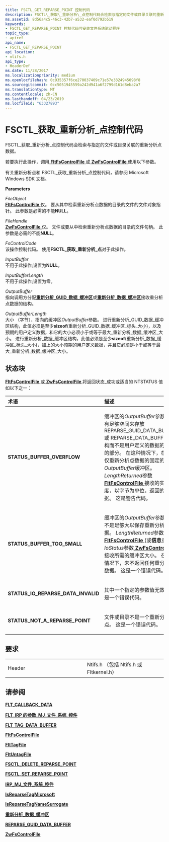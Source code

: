 ```yaml
---
title: FSCTL_GET_REPARSE_POINT 控制代码
description: FSCTL\_获取\_重新分析\_点控制代码会检索与指定的文件或目录关联的重新分析点数据。
ms.assetid: 8d56a4c5-46c3-42b7-a532-eaf0d792b519
keywords:
- FSCTL_GET_REPARSE_POINT 控制代码可安装文件系统驱动程序
topic_type:
- apiref
api_name:
- FSCTL_GET_REPARSE_POINT
api_location:
- ntifs.h
api_type:
- HeaderDef
ms.date: 11/28/2017
ms.localizationpriority: medium
ms.openlocfilehash: 0c935357f6ce270037409c71e57e3324945098f8
ms.sourcegitcommit: 0cc5051945559a242d941a6f2799d161d8eba2a7
ms.translationtype: MT
ms.contentlocale: zh-CN
ms.lasthandoff: 04/23/2019
ms.locfileid: "63327893"
---
```

# <a name="fsctlgetreparsepoint-control-code"></a>FSCTL\_获取\_重新分析\_点控制代码


FSCTL\_获取\_重新分析\_点控制代码会检索与指定的文件或目录关联的重新分析点数据。

若要执行此操作，调用[ **FltFsControlFile** ](https://msdn.microsoft.com/library/windows/hardware/ff542988)或[ **ZwFsControlFile** ](https://msdn.microsoft.com/library/windows/hardware/ff566462)使用以下参数。

有关重新分析点和 FSCTL\_获取\_重新分析\_点控制代码，请参阅 Microsoft Windows SDK 文档。

**Parameters**

<a href="" id="fileobject"></a>*FileObject*  
[**FltFsControlFile** ](https://msdn.microsoft.com/library/windows/hardware/ff542988)仅。 要从其中检索重新分析点数据的目录的文件的文件对象指针。 此参数是必需的不能**NULL**。

<a href="" id="filehandle"></a>*FileHandle*  
[**ZwFsControlFile** ](https://msdn.microsoft.com/library/windows/hardware/ff566462)仅。 文件或要从中检索重新分析点数据的目录的文件句柄。 此参数是必需的不能**NULL**。

<a href="" id="fscontrolcode"></a>*FsControlCode*  
该操作控制代码。 使用**FSCTL\_获取\_重新分析\_点**对于此操作。

<a href="" id="inputbuffer"></a>*InputBuffer*  
不用于此操作;设置为**NULL**。

<a href="" id="inputbufferlength"></a>*InputBufferLength*  
不用于此操作;设置为零。

<a href="" id="outputbuffer"></a>*OutputBuffer*  
指向调用方分配[**重新分析\_GUID\_数据\_缓冲区**](https://msdn.microsoft.com/library/windows/hardware/ff552014)或[**重新分析\_数据\_缓冲区**](https://msdn.microsoft.com/library/windows/hardware/ff552012)接收重分析点数据的结构。

<a href="" id="outputbufferlength"></a>*OutputBufferLength*  
大小 （字节），指向的缓冲区*OutputBuffer*参数。 进行重新分析\_GUID\_数据\_缓冲区结构，此值必须是至少**sizeof**(重新分析\_GUID\_数据\_缓冲区\_标头\_大小)，以及预期的用户定义数据，和它的大小必须小于或等于最大\_重新分析\_数据\_缓冲区\_大小。 进行重新分析\_数据\_缓冲区结构，此值必须是至少**sizeof**(重新分析\_数据\_缓冲区\_标头\_大小)，加上的大小预期的用户定义数据，并且它必须是小于或等于最大\_重新分析\_数据\_缓冲区\_大小。

<a name="status-block"></a>状态块
------------

[**FltFsControlFile** ](https://msdn.microsoft.com/library/windows/hardware/ff542988)或[ **ZwFsControlFile** ](https://msdn.microsoft.com/library/windows/hardware/ff566462)将返回状态\_成功或适当的 NTSTATUS 值如以下之一：

<table>
<colgroup>
<col width="50%" />
<col width="50%" />
</colgroup>
<thead>
<tr class="header">
<th align="left">术语</th>
<th align="left">描述</th>
</tr>
</thead>
<tbody>
<tr class="odd">
<td align="left"><p><strong>STATUS_BUFFER_OVERFLOW</strong></p></td>
<td align="left"><p>缓冲区的<em>OutputBuffer</em>参数指向有足够空间来存放 REPARSE_GUID_DATA_BUFFER 或 REPARSE_DATA_BUFFER 结构而不是用户定义的数据的固定的部分。 在这种情况下，在返回仅重新分析点数据的固定的部分<em>OutputBuffer</em>缓冲区。 <em>LengthReturned</em>参数<a href="https://msdn.microsoft.com/library/windows/hardware/ff542988" data-raw-source="[&lt;strong&gt;FltFsControlFile&lt;/strong&gt;](https://msdn.microsoft.com/library/windows/hardware/ff542988)"> <strong>FltFsControlFile</strong> </a>接收的实际长度，以字节为单位，返回的数据。 这是警告代码。</p></td>
</tr>
<tr class="even">
<td align="left"><p><strong>STATUS_BUFFER_TOO_SMALL</strong></p></td>
<td align="left"><p>缓冲区的<em>OutputBuffer</em>参数指向不是足够大以保存重新分析点数据。 <em>LengthReturned</em>参数<a href="https://msdn.microsoft.com/library/windows/hardware/ff542988" data-raw-source="[&lt;strong&gt;FltFsControlFile&lt;/strong&gt;](https://msdn.microsoft.com/library/windows/hardware/ff542988)"> <strong>FltFsControlFile</strong> </a> (或<strong>信息</strong>隶属<em>IoStatus</em>参数<a href="https://msdn.microsoft.com/library/windows/hardware/ff566462" data-raw-source="[&lt;strong&gt;ZwFsControlFile&lt;/strong&gt;](https://msdn.microsoft.com/library/windows/hardware/ff566462)"> <strong>ZwFsControlFile</strong></a>) 接收所需的缓冲区大小。 在这种情况下，未不返回任何重分析点数据。 这是一个错误代码。</p></td>
</tr>
<tr class="odd">
<td align="left"><p><strong>STATUS_IO_REPARSE_DATA_INVALID</strong></p></td>
<td align="left"><p>其中一个指定的参数值无效。 这是一个错误代码。</p></td>
</tr>
<tr class="even">
<td align="left"><p><strong>STATUS_NOT_A_REPARSE_POINT</strong></p></td>
<td align="left"><p>文件或目录不是一个重新分析点。 这是一个错误代码。</p></td>
</tr>
</tbody>
</table>

 

<a name="requirements"></a>要求
------------

<table>
<colgroup>
<col width="50%" />
<col width="50%" />
</colgroup>
<tbody>
<tr class="odd">
<td align="left"><p>Header</p></td>
<td align="left">Ntifs.h （包括 Ntifs.h 或 Fltkernel.h）</td>
</tr>
</tbody>
</table>

## <a name="see-also"></a>请参阅


[**FLT\_CALLBACK\_DATA**](https://msdn.microsoft.com/library/windows/hardware/ff544620)

[**FLT\_IRP 的参数\_MJ\_文件\_系统\_控件**](flt-parameters-for-irp-mj-file-system-control.md)

[**FLT\_TAG\_DATA\_BUFFER**](https://msdn.microsoft.com/library/windows/hardware/ff544820)

[**FltFsControlFile**](https://msdn.microsoft.com/library/windows/hardware/ff542988)

[**FltTagFile**](https://msdn.microsoft.com/library/windows/hardware/ff544589)

[**FltUntagFile**](https://msdn.microsoft.com/library/windows/hardware/ff544608)

[**FSCTL\_DELETE\_REPARSE\_POINT**](fsctl-delete-reparse-point.md)

[**FSCTL\_SET\_REPARSE\_POINT**](fsctl-set-reparse-point.md)

[**IRP\_MJ\_文件\_系统\_控件**](irp-mj-file-system-control.md)

[**IsReparseTagMicrosoft**](https://msdn.microsoft.com/library/windows/hardware/ff549452)

[**IsReparseTagNameSurrogate**](https://msdn.microsoft.com/library/windows/hardware/ff549462)

[**重新分析\_数据\_缓冲区**](https://msdn.microsoft.com/library/windows/hardware/ff552012)

[**REPARSE\_GUID\_DATA\_BUFFER**](https://msdn.microsoft.com/library/windows/hardware/ff552014)

[**ZwFsControlFile**](https://msdn.microsoft.com/library/windows/hardware/ff566462)

 

 






